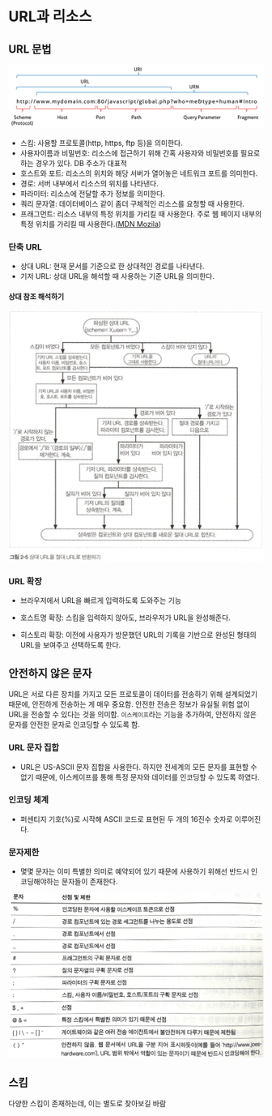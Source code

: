 # URL과 리소스

## URL 문법
![img.png](image/img.png)

- 스킴: 사용할 프로토콜(http, https, ftp 등)을 의미한다.
- 사용자이름과 비밀번호: 리소스에 접근하기 위해 간혹 사용자와 비밀번호를 필요로 하는 경우가 있다. DB 주소가 대표적
- 호스트와 포트: 리소스의 위치와 해당 서버가 열어놓은 네트워크 포트를 의미한다.
- 경로: 서버 내부에서 리소스의 위치를 나타낸다.
- 파라미터: 리소스에 전달할 추가 정보를 의미한다.
- 쿼리 문자열: 데이터베이스 같이 좀더 구체적인 리소스를 요청할 때 사용한다.
- 프래그먼트: 리소스 내부의 특정 위치를 가리킬 때 사용한다. 주로 웹 페이지 내부의 특정 위치를 가리킬 때 사용한다.([MDN Mozila](https://developer.mozilla.org/ko/docs/Learn#%EC%8B%9C%EC%9E%91%ED%95%98%EA%B8%B0))

### 단축 URL
- 상대 URL: 현재 문서를 기준으로 한 상대적인 경로를 나타낸다.
- 기저 URL: 상대 URL을 해석할 때 사용하는 기준 URL을 의미한다.

#### 상대 참조 해석하기
![img_1.png](image/img_1.png)


### URL 확장
- 브라우저에서 URL을 빠르게 입력하도록 도와주는 기능

- 호스트명 확장: 스킴을 입력하지 않아도, 브라우저가 URL을 완성해준다.
- 히스토리 확장: 이전에 사용자가 방문했던 URL의 기록을 기반으로 완성된 형태의 URL을 보여주고 선택하도록 한다.

## 안전하지 않은 문자

URL은 서로 다른 장치를 가지고 모든 프로토콜이 데이터를 전송하기 위해 설계되었기 때문에, 안전하게 전송하는 게 매우 중요함.
안전한 전송은 정보가 유실될 위험 없이 URL을 전송할 수 있다는 것을 의미함.
`이스케이프`라는 기능을 추가하여, 안전하지 않은 문자를 안전한 문자로 인코딩할 수 있도록 함.

### URL 문자 집합
- URL은 US-ASCII 문자 집합을 사용한다. 하지만 전세계의 모든 문자를 표현할 수 없기 때문에, 이스케이프를 통해 특정 문자와 데이터를 인코딩할 수 있도록 하였다.

### 인코딩 체계
- 퍼센티지 기호(%)로 시작해 ASCII 코드로 표현된 두 개의 16진수 숫자로 이루어진다.

### 문자제한
- 몇몇 문자는 이미 특별한 의미로 예약되어 있기 때문에 사용하기 위해선 반드시 인코딩해야하는 문자들이 존재한다.

![img_2.png](image/img_2.png)


## 스킴

다양한 스킴이 존재하는데, 이는 별도로 찾아보길 바람
